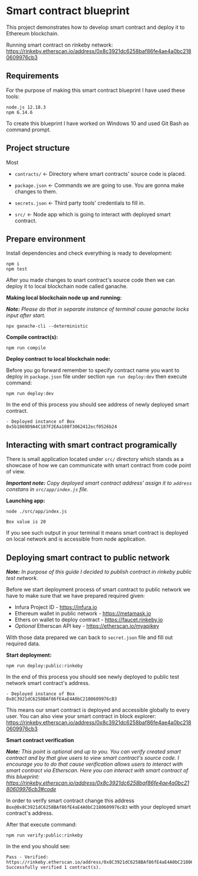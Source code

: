 # Smart contract blueprint

This project demonstrates how to develop smart contract and deploy it to Ethereum blockchain.

Running smart contract on rinkeby network: https://rinkeby.etherscan.io/address/0x8c3921dc6258baf86fe4ae4a0bc2180609976cb3

## Requirements

For the purpose of making this smart contract blueprint I have used these tools:

```
node.js 12.18.3
npm 6.14.6
```

To create this blueprint I have worked on Windows 10 and used Git Bash as command prompt.

## Project structure

Most

* `contracts/` <- Directory where smart contracts' source code is placed.

* `package.json` <- Commands we are going to use. You are gonna make changes to them.

* `secrets.json` <- Third party tools' credentials to fill in.

* `src/` <- Node app which is going to interact with deployed smart contract.

## Prepare environment

Install dependencies and check everything is ready to development:

```
npm i
npm test
```

After you made changes to snart contract's source code then we can deploy it to local blockchain node called ganache.

**Making local blockchain node up and running:**

***Note:*** *Please do that in separate instance of terminal cause ganache locks input after start.*

```
npx ganache-cli --deterministic
```

**Compile contract(s):**

```
npm run compile
```

**Deploy contract to local blockchain node:**

Before you go forward remember to specify contract name you want to deploy in `package.json` file under section `npm run deploy:dev` then execute command:

```
npm run deploy:dev
```

In the end of this process you should see address of newly deployed smart contract. 

```
- Deployed instance of Box
0x5b1869D9A4C187F2EAa108f3062412ecf0526b24
```

## Interacting with smart contract programically

There is small application located under `src/` directory which stands as a showcase of how we can communicate with smart contract from code point of view.

***Important note:*** *Copy deployed smart contract address' assign it to `address` constans in `src/app/index.js` file.*

**Launching app:**

```
node ./src/app/index.js

Box value is 20
```

If you see such output in your terminal it means smart contract is deployed on local network and is accessible from node application.

## Deploying smart contract to public network

***Note:*** *In purpose of this guide I decided to publish contract in rinkeby public test network.* 

Before we start deployment process of smart contract to public network we have to make sure that we have prepared required given:

* Infura Project ID - https://infura.io
* Ethereum wallet in public network - https://metamask.io
* Ethers on wallet to deploy contract - https://faucet.rinkeby.io
* *Optional* Etherscan API key - https://etherscan.io/myapikey

With those data prepared we can back to `secret.json` file and fill out required data.

**Start deployment:**

```
npm run deploy:public:rinkeby
```

In the end of this process you should see newly deployed to public test network smart contract's address.

```
- Deployed instance of Box
0x8C3921dC6258BAf86fE4aE4A0bC2180609976cB3
```

This means our smart contract is deployed and accessible globally to every user. You can also view your smart contract in block explorer: https://rinkeby.etherscan.io/address/0x8c3921dc6258baf86fe4ae4a0bc2180609976cb3

**Smart contract verification**

***Note:*** *This point is optional and up to you. You can verify created smart contract and by that give users to view smart contract's source code. I encourage you to do that cause verification allows users to interact with smart contract via Etherscan. Here you can interact with smart contract of this blueprint: https://rinkeby.etherscan.io/address/0x8c3921dc6258baf86fe4ae4a0bc2180609976cb3#code*

In order to verify smart contract change this address `Box@0x8C3921dC6258BAf86fE4aE4A0bC2180609976cB3` with your deployed smart contract's address.

After that execute command:

```
npm run verify:public:rinkeby
```

In the end you should see:
```
Pass - Verified: https://rinkeby.etherscan.io/address/0x8C3921dC6258BAf86fE4aE4A0bC2180609976cB3#contracts
Successfully verified 1 contract(s).
```
